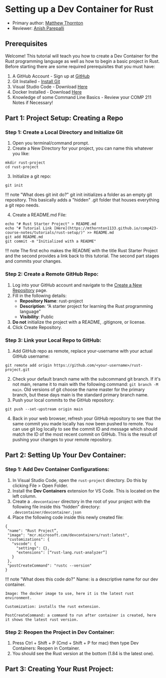 # Setting up a Dev Container for Rust

* Primary author: [Matthew Thornton](https://github.com/mthornton1133)
* Reviewer: [Anish Parepalli](https://github.com/apcodes)

## Prerequisites

Welcome! This tutorial will teach you how to create a Dev Container for the Rust programming language as well as how to begin a basic project in Rust.
Before starting there are some required prerequisites that you must have:

1. A GitHub Account - Sign up at [GitHub](https://github.com/)
2. Git Installed - [Install Git](https://git-scm.com/book/en/v2/Getting-Started-Installing-Git)
3. Visual Studio Code - Download [Here](https://code.visualstudio.com/)
4. Docker Installed - Download [Here](https://www.docker.com/products/docker-desktop)
5. Knowledge of some Command Line Basics - Review your COMP 211 Notes if Necessary!


## Part 1: Project Setup: Creating a Repo
### Step 1: Create a Local Directory and Initialize Git

1. Open you terminal/command prompt.
2. Create a New Directory for your project, you can name this whatever you like:
```
mkdir rust-project
cd rust-project
```
3. Initialize a git repo:

```
git init
```

!!! note "What does git init do?"
    git init initializes a folder as an empty git repository. This basically adds a "hidden" .git folder that houses everything a git repo needs.

4. Create a README.md File:
```
echo "# Rust Starter Project" > README.md
echo "# Tutorial Link [Here](https://mthornton1133.github.io/comp423-course-notes/tutorials/rust-setup/)" >> README.md
git add README.md
git commit -m "Initialized with a README"
```
!!! note
    The first echo makes the README with the title Rust Starter Project and the second provides a link back to this tutorial. The second part stages and commits your changes.
### Step 2: Create a Remote GitHub Repo:
1. Log into your GitHub account and navigate to the [Create a New Repository](https://github.com/new) page.
2. Fill in the following details:
    * **Repository Name**: rust-project
    * **Description**: “A starter project for learning the Rust programming language”
    * **Visibility**: Public
3. **Do not** initialize the project with a README, .gitignore, or license.
4. Click Create Repository.

### Step 3: Link your Local Repo to GitHub:
1. Add GitHub repo as remote, replace your-username with your actual GitHub username:
```
git remote add origin https://github.com/<your-username>/rust-project.git
```
2. Check your default branch name with the subcommand git branch. If it's not main, rename it to main with the following command: `git branch -M main`. Old versions of git choose the name master for the primary branch, but these days main is the standard primary branch name.
3. Push your local commits to the GitHub repository:
```
git push --set-upstream origin main
```
4.  Back in your web browser, refresh your GitHub repository to see that the same commit you made locally has now been pushed to remote. You can use git log locally to see the commit ID and message which should match the ID of the most recent commit on GitHub. This is the result of pushing your changes to your remote repository.

## Part 2: Setting Up Your Dev Container:
### Step 1: Add Dev Container Configurations:
1. In Visual Studio Code, open the `rust-project` directory. Do this by clicking File > Open Folder.
2. Install the **Dev Containers** extension for VS Code. This is located on the left column.
3. Create a `.devcontainer` directory in the root of your project with the following file inside this “hidden” directory: `.devcontainer/devcontainer.json`
4. Place the following code inside this newly created file: 
```
{
 "name": "Rust Project”,
 "image": "mcr.microsoft.com/devcontainers/rust:latest",
 "customizations": {
   "vscode": {
     "settings": {},
     "extensions": [“rust-lang.rust-analyzer”]
   }
 },
 "postCreateCommand": "rustc --version"
}
```
!!! note "What does this code do?"
    Name: is a descriptive name for our dev container.

    Image: The docker image to use, here it is the latest rust environment. 

    Customization: installs the rust extension. 

    PostCreateCommand: a command to run after container is created, here it shows the latest rust version.
### Step 2: Reopen the Project in Dev Container:
1. Press Ctrl + Shift + P (Cmd + Shift + P for mac) then type Dev Containers: Reopen in Container.
2. You should see the Rust version at the bottom (1.84 is the latest one).
## Part 3: Creating Your Rust Project: